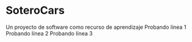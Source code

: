 # SoteroCars
Un proyecto de software como  recurso de aprendizaje
Probando línea 1
Probando línea 2
Probando línea 3
